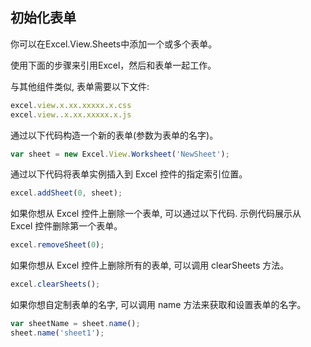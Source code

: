 ## 初始化表单
你可以在Excel.View.Sheets中添加一个或多个表单。

使用下面的步骤来引用Excel，然后和表单一起工作。

与其他组件类似, 表单需要以下文件:
```JavaScript
excel.view.x.xx.xxxxx.x.css
excel.view..x.xx.xxxxx.x.js
```

通过以下代码构造一个新的表单(参数为表单的名字)。
```JavaScript
var sheet = new Excel.View.Worksheet('NewSheet');
```

通过以下代码将表单实例插入到 Excel 控件的指定索引位置。
```JavaScript
excel.addSheet(0, sheet);
```

如果你想从 Excel 控件上删除一个表单, 可以通过以下代码. 示例代码展示从 Excel 控件删除第一个表单。
```JavaScript
excel.removeSheet(0);
```

如果你想从 Excel 控件上删除所有的表单, 可以调用 clearSheets 方法。
```JavaScript
excel.clearSheets();
```

如果你想自定制表单的名字, 可以调用 name 方法来获取和设置表单的名字。
```JavaScript
var sheetName = sheet.name();
sheet.name('sheet1');
```